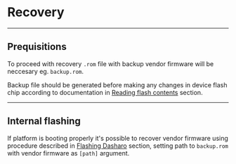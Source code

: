# Recovery

---

## **Prequisitions**

To proceed with recovery `.rom` file with backup vendor firmware will be
neccesary eg. `backup.rom`.

Backup file should be generated before making any changes in device flash
chip according to documentation in
[Reading flash contents](initial-deployment.md#reading-flash-contents)
section.

---

## **Internal flashing**

If platform is booting properly it's possible to recover vendor firmware using
procedure described in
[Flashing Dasharo](initial-deployment.md#flashing-dasharo) section, setting path
to `backup.rom` with vendor firmware as `[path]` argument.
